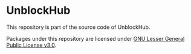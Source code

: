 # UnblockHub
This repository is part of the source code of UnblockHub.

Packages under this repository are licensed under [GNU Lesser General Public License v3.0](LICENSE).
